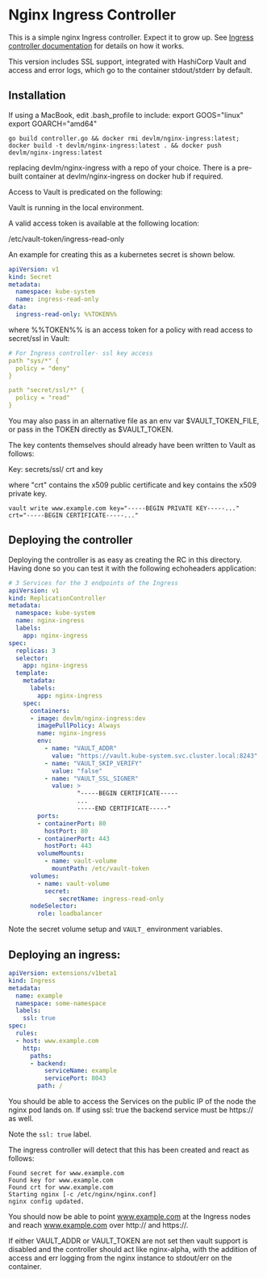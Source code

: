 # Nginx Ingress Controller

This is a simple nginx Ingress controller. Expect it to grow up. See [Ingress controller documentation](../README.md) for details on how it works.

This version includes SSL support, integrated with HashiCorp Vault and access and error logs, which go to the container stdout/stderr by default.

## Installation
If using a MacBook, edit .bash_profile to include:
export GOOS="linux"
export GOARCH="amd64"

```
go build controller.go && docker rmi devlm/nginx-ingress:latest; docker build -t devlm/nginx-ingress:latest . && docker push devlm/nginx-ingress:latest
```

replacing devlm/nginx-ingress with a repo of your choice. There is a pre-built container at devlm/nginx-ingress on docker hub if required.

Access to Vault is predicated on the following:

Vault is running in the local environment.

A valid access token is available at the following location:

/etc/vault-token/ingress-read-only

An example for creating this as a kubernetes secret is shown below.

```yaml
apiVersion: v1
kind: Secret
metadata:
  namespace: kube-system
  name: ingress-read-only
data:
  ingress-read-only: %%TOKEN%%
```

where %%TOKEN%% is an access token for a policy with read access to secret/ssl in Vault:

```yaml
# For Ingress controller- ssl key access
path "sys/*" {
  policy = "deny"
}

path "secret/ssl/*" {
  policy = "read"
}
```
You may also pass in an alternative file as an env var $VAULT_TOKEN_FILE, or pass in the TOKEN directly as $VAULT_TOKEN.

The key contents themselves should already have been written to Vault as follows:

Key: secrets/ssl/<hostname> crt and key

where "crt" contains the x509 public certificate and key contains the x509 private key.

```
vault write www.example.com key="-----BEGIN PRIVATE KEY-----..." crt="-----BEGIN CERTIFICATE-----..."
```

## Deploying the controller

Deploying the controller is as easy as creating the RC in this directory. Having done so you can test it with the following echoheaders application:

```yaml
# 3 Services for the 3 endpoints of the Ingress
apiVersion: v1
kind: ReplicationController
metadata:
  namespace: kube-system
  name: nginx-ingress
  labels:
    app: nginx-ingress
spec:
  replicas: 3
  selector:
    app: nginx-ingress
  template:
    metadata:
      labels:
        app: nginx-ingress
    spec:
      containers:
      - image: devlm/nginx-ingress:dev
        imagePullPolicy: Always
        name: nginx-ingress
        env:
          - name: "VAULT_ADDR"
            value: "https://vault.kube-system.svc.cluster.local:8243"
          - name: "VAULT_SKIP_VERIFY"
            value: "false"
          - name: "VAULT_SSL_SIGNER"
            value: >
                   "-----BEGIN CERTIFICATE-----
                   ...
                   -----END CERTIFICATE-----"
        ports:
        - containerPort: 80
          hostPort: 80
        - containerPort: 443
          hostPort: 443
        volumeMounts:
          - name: vault-volume
            mountPath: /etc/vault-token
      volumes:
        - name: vault-volume
          secret:
              secretName: ingress-read-only
      nodeSelector:
        role: loadbalancer
```

Note the secret volume setup and `VAULT_` environment variables.

## Deploying an ingress:

```yaml
apiVersion: extensions/v1beta1
kind: Ingress
metadata:
  name: example
  namespace: some-namespace
  labels:
    ssl: true
spec:
  rules:
  - host: www.example.com
    http:
      paths:
      - backend:
          serviceName: example
          servicePort: 8043
        path: /
```
You should be able to access the Services on the public IP of the node the nginx pod lands on. If using ssl: true the backend service must be https:// as well.

Note the `ssl: true` label.

The ingress controller will detect that this has been created and react as follows:

```
Found secret for www.example.com
Found key for www.example.com
Found crt for www.example.com
Starting nginx [-c /etc/nginx/nginx.conf]
nginx config updated.
```

You should now be able to point www.example.com at the Ingress nodes and reach www.example.com over http:// and https://.

If either VAULT_ADDR or VAULT_TOKEN are not set then vault support is disabled and the controller should act like nginx-alpha, with the addition of access and err logging from the nginx instance to stdout/err on the container.
